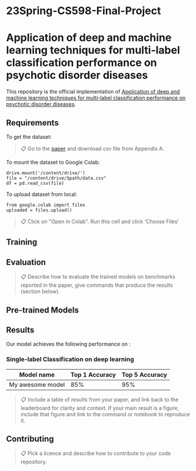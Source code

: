 # 23Spring-CS598-Final-Project

# Application of deep and machine learning techniques for multi-label classification performance on psychotic disorder diseases

This repository is the official implementation of [Application of deep and machine learning techniques for multi-label classification performance on psychotic disorder diseases](https://www.sciencedirect.com/science/article/pii/S2352914821000356#cebib0010). 

## Requirements

To get the dataset:
>📋  Go to the [paper](https://www.sciencedirect.com/science/article/pii/S2352914821000356#cebib0010) and download csv file from Appendix A.

To mount the dataset to Google Colab:
```setup
drive.mount('/content/drive/')
file = "/content/drive/$path/data.csv"
df = pd.read_csv(file)
```

To upload dataset from local:
```
from google.colab import files
uploaded = files.upload()
```
>📋  Click on "Open in Colab". Run this cell and click 'Choose Files'

## Training


## Evaluation



>📋  Describe how to evaluate the trained models on benchmarks reported in the paper, give commands that produce the results (section below).

## Pre-trained Models



## Results

Our model achieves the following performance on :

### Single-label Classification on deep learning

| Model name         | Top 1 Accuracy  | Top 5 Accuracy |
| ------------------ |---------------- | -------------- |
| My awesome model   |     85%         |      95%       |

>📋  Include a table of results from your paper, and link back to the leaderboard for clarity and context. If your main result is a figure, include that figure and link to the command or notebook to reproduce it. 


## Contributing

>📋  Pick a licence and describe how to contribute to your code repository. 

